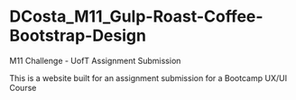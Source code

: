 # DCosta_M11_Gulp-Roast-Coffee-Bootstrap-Design
M11 Challenge - UofT Assignment Submission

This is a website built for an assignment submission for a Bootcamp UX/UI Course
